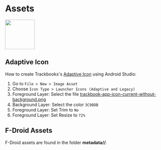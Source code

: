 # Assets

<img src="https://raw.githubusercontent.com/y20k/trackbook/master/assets/trackbook-app-icon-current.png" width="96" />

## Adaptive Icon

How to create Trackbooks's [Adaptive Icon](https://developer.android.com/guide/practices/ui_guidelines/icon_design_adaptive) using Android Studio:

1. Go to `File > New > Image Asset`
2. Choose `Icon Type > Launcher Icons (Adaptive and Legacy)`
3. Foreground Layer: Select the file [trackbook-app-icon-current-without-background.png](https://raw.githubusercontent.com/y20k/trackbook/master/assets/trackbook-app-icon-current-without-background.png)
4. Background Layer: Select the color `3C98DB`
5. Foreground Layer: Set Trim to `No`
6. Foreground Layer: Set Resize to `72%`

## F-Droid Assets
F-Droid assets are found in the folder **metadata/<locale>/**.